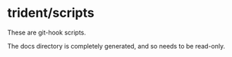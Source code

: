 # trident/scripts

These are git-hook scripts.

The docs directory is completely generated, and so needs to be read-only.